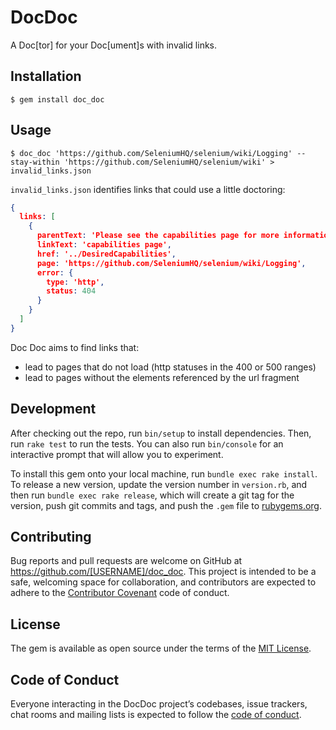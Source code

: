 # DocDoc

A Doc[tor] for your Doc[ument]s with invalid links.


## Installation

```
$ gem install doc_doc
```


## Usage

```
$ doc_doc 'https://github.com/SeleniumHQ/selenium/wiki/Logging' --stay-within 'https://github.com/SeleniumHQ/selenium/wiki' > invalid_links.json
```

`invalid_links.json` identifies links that could use a little doctoring:

```json
{
  links: [
    {
      parentText: 'Please see the capabilities page for more information about Firefox specific capabilities.',
      linkText: 'capabilities page',
      href: '../DesiredCapabilities',
      page: 'https://github.com/SeleniumHQ/selenium/wiki/Logging',
      error: {
        type: 'http',
        status: 404
      }
    }
  ]
}
```

Doc Doc aims to find links that:
- lead to pages that do not load (http statuses in the 400 or 500 ranges)
- lead to pages without the elements referenced by the url fragment


## Development

After checking out the repo, run `bin/setup` to install dependencies. Then, run `rake test` to run the tests. You can also run `bin/console` for an interactive prompt that will allow you to experiment.

To install this gem onto your local machine, run `bundle exec rake install`. To release a new version, update the version number in `version.rb`, and then run `bundle exec rake release`, which will create a git tag for the version, push git commits and tags, and push the `.gem` file to [rubygems.org](https://rubygems.org).


## Contributing

Bug reports and pull requests are welcome on GitHub at https://github.com/[USERNAME]/doc_doc. This project is intended to be a safe, welcoming space for collaboration, and contributors are expected to adhere to the [Contributor Covenant](http://contributor-covenant.org) code of conduct.


## License

The gem is available as open source under the terms of the [MIT License](https://opensource.org/licenses/MIT).


## Code of Conduct

Everyone interacting in the DocDoc project’s codebases, issue trackers, chat rooms and mailing lists is expected to follow the [code of conduct](https://github.com/[USERNAME]/doc_doc/blob/master/CODE_OF_CONDUCT.md).
